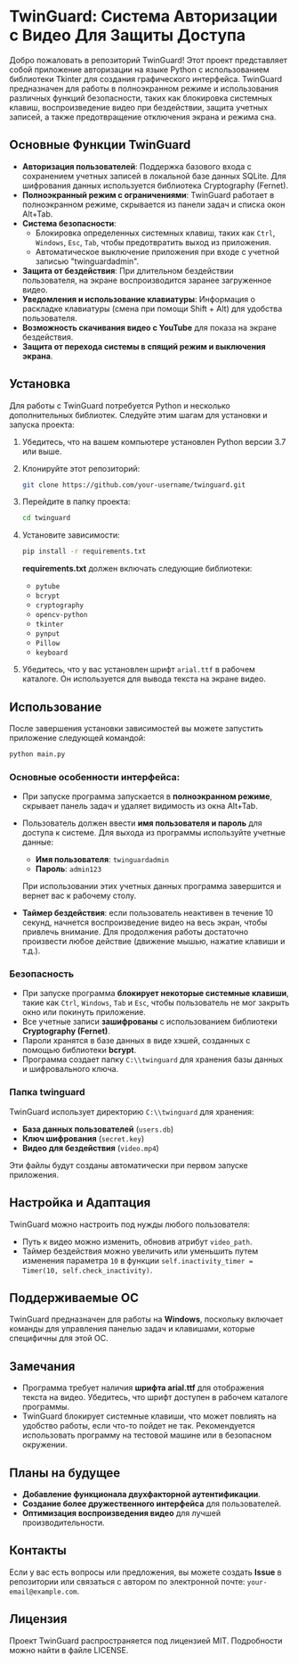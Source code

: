 
# TwinGuard: Система Авторизации с Видео Для Защиты Доступа

Добро пожаловать в репозиторий TwinGuard! Этот проект представляет собой приложение авторизации на языке Python с использованием библиотеки Tkinter для создания графического интерфейса. TwinGuard предназначен для работы в полноэкранном режиме и использования различных функций безопасности, таких как блокировка системных клавиш, воспроизведение видео при бездействии, защита учетных записей, а также предотвращение отключения экрана и режима сна.

## Основные Функции TwinGuard

- **Авторизация пользователей**: Поддержка базового входа с сохранением учетных записей в локальной базе данных SQLite. Для шифрования данных используется библиотека Cryptography (Fernet).
- **Полноэкранный режим с ограничениями**: TwinGuard работает в полноэкранном режиме, скрывается из панели задач и списка окон Alt+Tab.
- **Система безопасности**:
  - Блокировка определенных системных клавиш, таких как `Ctrl`, `Windows`, `Esc`, `Tab`, чтобы предотвратить выход из приложения.
  - Автоматическое выключение приложения при входе с учетной записью "twinguardadmin".
- **Защита от бездействия**: При длительном бездействии пользователя, на экране воспроизводится заранее загруженное видео.
- **Уведомления и использование клавиатуры**: Информация о раскладке клавиатуры (смена при помощи Shift + Alt) для удобства пользователя.
- **Возможность скачивания видео с YouTube** для показа на экране бездействия.
- **Защита от перехода системы в спящий режим и выключения экрана**.
  
## Установка

Для работы с TwinGuard потребуется Python и несколько дополнительных библиотек. Следуйте этим шагам для установки и запуска проекта:

1. Убедитесь, что на вашем компьютере установлен Python версии 3.7 или выше.

2. Клонируйте этот репозиторий:

    ```sh
    git clone https://github.com/your-username/twinguard.git
    ```

3. Перейдите в папку проекта:

    ```sh
    cd twinguard
    ```

4. Установите зависимости:

    ```sh
    pip install -r requirements.txt
    ```

    **requirements.txt** должен включать следующие библиотеки:

    - `pytube`
    - `bcrypt`
    - `cryptography`
    - `opencv-python`
    - `tkinter`
    - `pynput`
    - `Pillow`
    - `keyboard`

5. Убедитесь, что у вас установлен шрифт `arial.ttf` в рабочем каталоге. Он используется для вывода текста на экране видео.

## Использование

После завершения установки зависимостей вы можете запустить приложение следующей командой:

```sh
python main.py
```

### Основные особенности интерфейса:

- При запуске программа запускается в **полноэкранном режиме**, скрывает панель задач и удаляет видимость из окна Alt+Tab.
- Пользователь должен ввести **имя пользователя и пароль** для доступа к системе. Для выхода из программы используйте учетные данные:

  - **Имя пользователя**: `twinguardadmin`
  - **Пароль**: `admin123`

  При использовании этих учетных данных программа завершится и вернет вас к рабочему столу.

- **Таймер бездействия**: если пользователь неактивен в течение 10 секунд, начнется воспроизведение видео на весь экран, чтобы привлечь внимание. Для продолжения работы достаточно произвести любое действие (движение мышью, нажатие клавиши и т.д.).

### Безопасность

- При запуске программа **блокирует некоторые системные клавиши**, такие как `Ctrl`, `Windows`, `Tab` и `Esc`, чтобы пользователь не мог закрыть окно или покинуть приложение.
- Все учетные записи **зашифрованы** с использованием библиотеки **Cryptography (Fernet)**.
- Пароли хранятся в базе данных в виде хэшей, созданных с помощью библиотеки **bcrypt**.
- Программа создает папку `C:\\twinguard` для хранения базы данных и шифровального ключа.

### Папка twinguard

TwinGuard использует директорию `C:\\twinguard` для хранения:

- **База данных пользователей** (`users.db`)
- **Ключ шифрования** (`secret.key`)
- **Видео для бездействия** (`video.mp4`)

Эти файлы будут созданы автоматически при первом запуске приложения.

## Настройка и Адаптация

TwinGuard можно настроить под нужды любого пользователя:

- Путь к видео можно изменить, обновив атрибут `video_path`.
- Таймер бездействия можно увеличить или уменьшить путем изменения параметра `10` в функции `self.inactivity_timer = Timer(10, self.check_inactivity)`.

## Поддерживаемые ОС

TwinGuard предназначен для работы на **Windows**, поскольку включает команды для управления панелью задач и клавишами, которые специфичны для этой ОС.

## Замечания

- Программа требует наличия **шрифта arial.ttf** для отображения текста на видео. Убедитесь, что шрифт доступен в рабочем каталоге программы.
- TwinGuard блокирует системные клавиши, что может повлиять на удобство работы, если что-то пойдет не так. Рекомендуется использовать программу на тестовой машине или в безопасном окружении.

## Планы на будущее

- **Добавление функционала двухфакторной аутентификации**.
- **Создание более дружественного интерфейса** для пользователей.
- **Оптимизация воспроизведения видео** для лучшей производительности.

## Контакты

Если у вас есть вопросы или предложения, вы можете создать **Issue** в репозитории или связаться с автором по электронной почте: `your-email@example.com`.

## Лицензия

Проект TwinGuard распространяется под лицензией MIT. Подробности можно найти в файле LICENSE.

